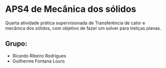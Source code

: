 # APS4 de Mecânica dos sólidos

Quarta atividade prática supervisionada de Transferência de calor e mecânica dos sólidos, com objetivo de fazer um solver para treliças planas.

## Grupo:
- Ricardo Ribeiro Rodrigues
- Guilherme Fontana Louro
